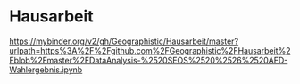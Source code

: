 # Hausarbeit

https://mybinder.org/v2/gh/Geographistic/Hausarbeit/master?urlpath=https%3A%2F%2Fgithub.com%2FGeographistic%2FHausarbeit%2Fblob%2Fmaster%2FDataAnalysis-%2520SEOS%2520%2526%2520AFD-Wahlergebnis.ipynb
